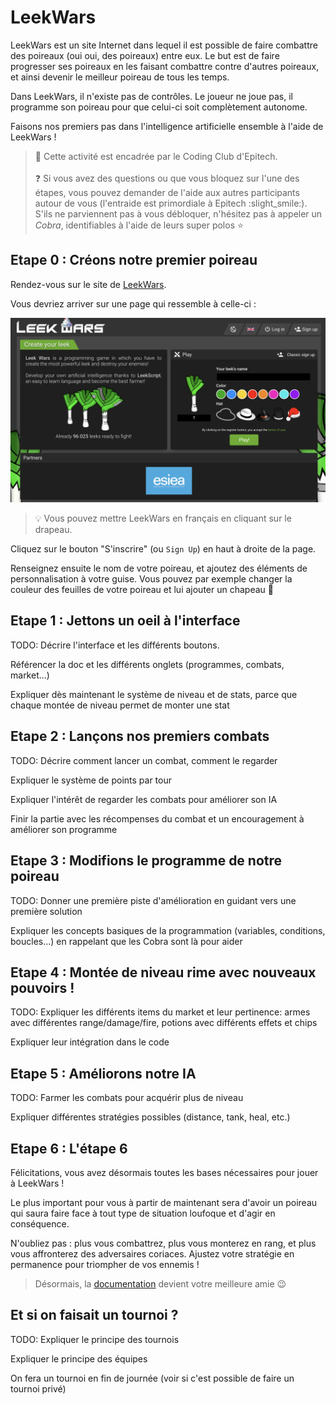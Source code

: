 # LeekWars

LeekWars est un site Internet dans lequel il est possible de faire combattre des poireaux (oui oui, des poireaux) entre eux. Le but est de faire progresser ses poireaux en les faisant combattre contre d'autres poireaux, et ainsi devenir le meilleur poireau de tous les temps.

Dans LeekWars, il n'existe pas de contrôles. Le joueur ne joue pas, il programme son poireau pour que celui-ci soit complètement autonome.

Faisons nos premiers pas dans l'intelligence artificielle ensemble à l'aide de LeekWars !

> :rocket: Cette activité est encadrée par le Coding Club d'Epitech.<br/><br/>:question: Si vous avez des questions ou que vous bloquez sur l'une des étapes, vous pouvez demander de l'aide aux autres participants autour de vous (l'entraide est primordiale à Epitech :slight_smile:).<br/>S'ils ne parviennent pas à vous débloquer, n'hésitez pas à appeler un *Cobra*, identifiables à l'aide de leurs super polos :star:

## Etape 0 : Créons notre premier poireau

Rendez-vous sur le site de [LeekWars](https://leekwars.com/).

Vous devriez arriver sur une page qui ressemble à celle-ci :

![Page d'accueil](./assets/landing.png)

> :bulb: Vous pouvez mettre LeekWars en français en cliquant sur le drapeau.

Cliquez sur le bouton "S'inscrire" (ou `Sign Up`) en haut à droite de la page.

Renseignez ensuite le nom de votre poireau, et ajoutez des éléments de personnalisation à votre guise. Vous pouvez par exemple changer la couleur des feuilles de votre poireau et lui ajouter un chapeau :tophat:

## Etape 1 : Jettons un oeil à l'interface

TODO: Décrire l'interface et les différents boutons.

Référencer la doc et les différents onglets (programmes, combats, market...)

Expliquer dès maintenant le système de niveau et de stats, parce que chaque montée de niveau permet de monter une stat

## Etape 2 : Lançons nos premiers combats

TODO: Décrire comment lancer un combat, comment le regarder

Expliquer le système de points par tour

Expliquer l'intérêt de regarder les combats pour améliorer son IA

Finir la partie avec les récompenses du combat et un encouragement à améliorer son programme

## Etape 3 : Modifions le programme de notre poireau

TODO: Donner une première piste d'amélioration en guidant vers une première solution

Expliquer les concepts basiques de la programmation (variables, conditions, boucles...) en rappelant que les Cobra sont là pour aider

## Etape 4 : Montée de niveau rime avec nouveaux pouvoirs !

TODO: Expliquer les différents items du market et leur pertinence: armes avec différentes range/damage/fire, potions avec différents effets et chips

Expliquer leur intégration dans le code

## Etape 5 : Améliorons notre IA

TODO: Farmer les combats pour acquérir plus de niveau

Expliquer différentes stratégies possibles (distance, tank, heal, etc.)

## Etape 6 : L'étape 6

Félicitations, vous avez désormais toutes les bases nécessaires pour jouer à LeekWars !

Le plus important pour vous à partir de maintenant sera d'avoir un poireau qui saura faire face à tout type de situation loufoque et d'agir en conséquence.

N'oubliez pas : plus vous combattrez, plus vous monterez en rang, et plus vous affronterez des adversaires coriaces. Ajustez votre stratégie en permanence pour triompher de vos ennemis !

> Désormais, la [documentation](https://leekwars.com/help/documentation) devient votre meilleure amie :wink:

## Et si on faisait un tournoi ?

TODO: Expliquer le principe des tournois

Expliquer le principe des équipes

On fera un tournoi en fin de journée (voir si c'est possible de faire un tournoi privé)
